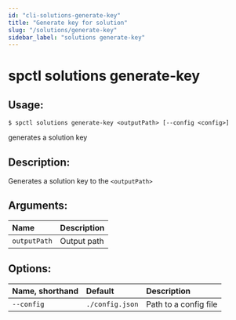 ```yaml
---
id: "cli-solutions-generate-key"
title: "Generate key for solution"
slug: "/solutions/generate-key"
sidebar_label: "solutions generate-key"
---
```


# spctl solutions generate-key

## Usage:

```shell
$ spctl solutions generate-key <outputPath> [--config <config>]
```

generates a solution key

## Description:

Generates a solution key to the `<outputPath>`

## Arguments:

|**Name**|**Description**|
| :- | :- |
|`outputPath`|Output path|

## Options:

|**Name, shorthand**|**Default**|**Description**|
| :- | :- | :- |
|`--config`|`./config.json`|Path to a config file|